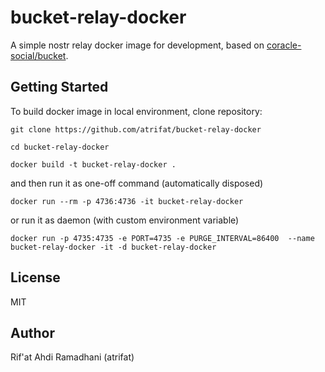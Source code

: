 # bucket-relay-docker
A simple nostr relay docker image for development, based on [coracle-social/bucket](https://github.com/coracle-social/bucket).

## Getting Started
To build docker image in local environment, clone repository:
```
git clone https://github.com/atrifat/bucket-relay-docker

cd bucket-relay-docker

docker build -t bucket-relay-docker .
```

and then run it as one-off command (automatically disposed)
```
docker run --rm -p 4736:4736 -it bucket-relay-docker
```

or run it as daemon (with custom environment variable)
```
docker run -p 4735:4735 -e PORT=4735 -e PURGE_INTERVAL=86400  --name bucket-relay-docker -it -d bucket-relay-docker
```

## License
MIT

## Author
Rif'at Ahdi Ramadhani (atrifat)


